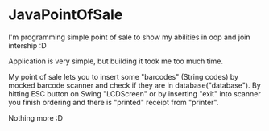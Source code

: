 # JavaPointOfSale
I'm programming simple point of sale to show my abilities in oop and join intership :D

Application is very simple, but building it took me too much time.

My point of sale lets you to insert some "barcodes" (String codes) by mocked barcode scanner and check if they are in database("database").
By hitting ESC button on Swing "LCDScreen" or by inserting "exit" into scanner you finish ordering and there is "printed" receipt from "printer".

Nothing more :D
